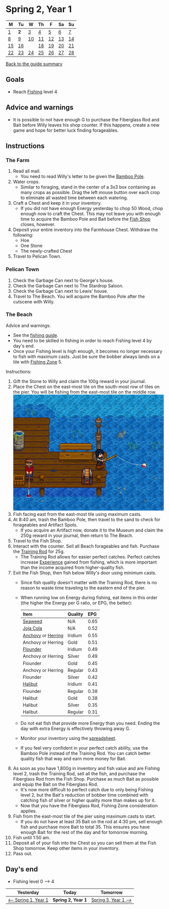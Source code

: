 # Spring 2, Year 1

| M                         | Tu                        | W                         | Th                        | F                         | Sa                        | Su                        |
| ------------------------- | ------------------------- | ------------------------- | ------------------------- | ------------------------- | ------------------------- | ------------------------- |
| [1](year-1-spring-1.md)   | **2**                     | [3](year-1-spring-3.md)   | [4](year-1-spring-4.md)   | [5](year-1-spring-5.md)   | [6](year-1-spring-6.md)   | [7](year-1-spring-7.md)   |
| [8](year-1-spring-8.md)   | [9](year-1-spring-9.md)   | [10](year-1-spring-10.md) | [11](year-1-spring-11.md) | [12](year-1-spring-12.md) | [13](year-1-spring-13.md) | [14](year-1-spring-14.md) |
| [15](year-1-spring-15.md) | [16](year-1-spring-16.md) |                           | [18](year-1-spring-18.md) | [19](year-1-spring-19.md) | [20](year-1-spring-20.md) | [21](year-1-spring-21.md) |
| [22](year-1-spring-22.md) | [23](year-1-spring-23.md) | [24](year-1-spring-24.md) | [25](year-1-spring-25.md) | [26](year-1-spring-26.md) | [27](year-1-spring-27.md) | [28](year-1-spring-28.md) |

[Back to the guide summary](readme.md)

## Goals

- Reach [Fishing](https://stardewvalleywiki.com/Fishing) level 4

## Advice and warnings

- It is possible to not have enough G to purchase the Fiberglass Rod and Bait before Willy leaves his shop counter. If this happens, create a new game and hope for better luck finding forageables.

## Instructions

### The Farm

1. Read all mail.
   - You need to read Willy's letter to be given the [Bamboo Pole](https://stardewvalleywiki.com/Bamboo_Pole).
2. Water crops.
   - Similar to foraging, stand in the center of a 3x3 box containing as many crops as possible. Drag the left mouse button over each crop to eliminate all wasted time between each watering.
3. Craft a Chest and keep it in your inventory.
   - If you did not have enough Energy yesterday to chop 50 Wood, chop enough now to craft the Chest. This may not leave you with enough time to acquire the Bamboo Pole and Bait before the [Fish Shop](https://stardewvalleywiki.com/Fish_Shop) closes, however.
4. Deposit your entire inventory into the Farmhouse Chest. Withdraw the following:
   - Hoe
   - One Stone
   - The newly-crafted Chest
5. Travel to Pelican Town.

### Pelican Town

1. Check the Garbage Can next to George's house.
2. Check the Garbage Can next to The Stardrop Saloon.
3. Check the Garbage Can next to Lewis' house.
4. Travel to The Beach. You will acquire the Bamboo Pole after the cutscene with Willy.

### The Beach

Advice and warnings:

- See the [fishing guide](fishing.md).
- You need to be skilled in fishing in order to reach Fishing level 4 by day's end.
- Once your Fishing level is high enough, it becomes no longer necessary to fish with maximum casts. Just be sure the bobber always lands on a tile with [Fishing Zone](https://stardewvalleywiki.com/Fishing#Fishing_Zone) 5.

Instructions:

1. Gift the Stone to Willy and claim the 100g reward in your journal.
2. Place the Chest on the east-most tile on the south-most row of tiles on the pier. You will be fishing from the east-most tile on the middle row.<br />![The Beach Chest](images/year-1-spring-2-the-beach-chest.png)
3. Fish facing east from the east-most tile using maximum casts.
4. At 8:40 am, trash the Bamboo Pole, then travel to the sand to check for forageables and Artifact Spots.
   - If you acquire an Artifact now, donate it to the Museum and claim the 250g reward in your journal, then return to The Beach.
5. Travel to the Fish Shop.
6. Interact with the counter. Sell all Beach forageables and fish. Purchase the [Training Rod](https://stardewvalleywiki.com/Training_Rod) for 25g.
   - The Training Rod allows for easier perfect catches. Perfect catches increase [Experience](https://stardewvalleywiki.com/Skills) gained from fishing, which is more important than the income acquired from higher-quality fish.
7. Exit the Fish Shop, then fish below Willy's door using minimum casts.
   - Since fish quality doesn't matter with the Training Rod, there is no reason to waste time traveling to the eastern end of the pier.
   - When running low on Energy during fishing, eat items in this order (the higher the Energy per G ratio, or EPG, the better):

      | Item | Quality | EPG |
      | ---- | ------- | --- |
      | [Seaweed](https://stardewvalleywiki.com/Seaweed) | N/A | 0.65 |
      | [Joja Cola](https://stardewvalleywiki.com/Joja_Cola) | N/A | 0.52 |
      | [Anchovy](https://stardewvalleywiki.com/Anchovy) or [Herring](https://stardewvalleywiki.com/Herring) | Iridium | 0.55 |
      | Anchovy or Herring | Gold | 0.51 |
      | [Flounder](https://stardewvalleywiki.com/Flounder) | Iridium | 0.49 |
      | Anchovy or Herring | Silver | 0.49 |
      | Flounder | Gold | 0.45 |
      | Anchovy or Herring | Regular | 0.43 |
      | Flounder | Silver | 0.42 |
      | [Halibut](https://stardewvalleywiki.com/Halibut) | Iridium | 0.41 |
      | Flounder | Regular | 0.38 |
      | Halibut | Gold | 0.38 |
      | Halibut | Silver | 0.35 |
      | Halibut | Regular | 0.31 |

   - Do not eat fish that provide more Energy than you need. Ending the day with extra Energy is effectively throwing away G.
   - Monitor your inventory using the [spreadsheet](spreadsheet.md).
   - If you feel very confident in your perfect catch ability, use the Bamboo Pole instead of the Training Rod. You can catch better quality fish that way and earn more money for Bait.
8. As soon as you have 1,800g in inventory and fish value and are Fishing level 2, trash the Training Rod, sell all the fish, and purchase the Fiberglass Rod from the Fish Shop. Purchase as much Bait as possible and equip the Bait on the Fiberglass Rod.
   - It's now more difficult to perfect catch due to only being Fishing level 2, but the Bait's reduction of bobber time combined with catching fish of silver or higher quality more than makes up for it.
   - Now that you have the Fiberglass Rod, Fishing Zone consideration applies.
9. Fish from the east-most tile of the pier using maximum casts to start.
   - If you do not have at least 35 Bait on the rod at 4:30 pm, sell enough fish and purchase more Bait to total 35. This ensures you have enough Bait for the rest of the day and for tomorrow morning.
10. Fish until 1:50 am.
11. Deposit all of your fish into the Chest so you can sell them at the Fish Shop tomorrow. Keep other items in your inventory.
12. Pass out.

## Day's end

- Fishing level 0 ⟶ 4

| Yesterday                                 | Today                 | Tomorrow                                    |
| ----------------------------------------- | --------------------- | ------------------------------------------- |
| [⟵ Spring 1, Year 1](year-1-spring-1.md) | **Spring 2, Year 1**  | [Spring 3, Year 1 ⟶](year-1-spring-3.md)   |
